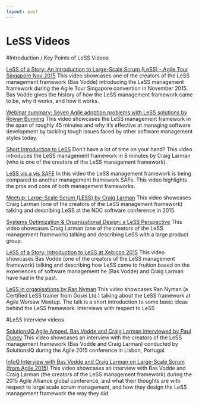 ```yaml
---
layout: post
---
```


LeSS Videos
=================

#Introduction / Key Points of LeSS Videos

[LeSS of a Story: An Introduction to Large-Scale Scrum (LeSS) - Agile Tour Singapore Nov 2015](http://www.infoq.com/presentations/less)
This video showcases one of the creators of the LeSS management framework (Bas Vodde) introducing the LeSS management framework during the Agile Tour Singapore convention in November 2015. Bas Vodde gives the history of how the LeSS management framework came to be, why it works, and how it works.


[Webinar summary: Seven Agile adoption problems with LeSS solutions by Rowan Bunning](http://www.scrumwithstyle.com/webinar-summary-seven-agile-adoption-problems-less-solutions)
This video showcases the LeSS management framework in the span of roughly 45 minutes and why it’s effective at managing software development by tackling tough issues faced by other software management styles today.


[Short Introduction to LeSS](https://www.youtube.com/watch?v=dmMZ0pZhOgA)
Don’t have a lot of time on your hand? This video introduces the LeSS management framework in 8 minutes by Craig Larman (who is one of the creators of the LeSS management framework).


[LeSS vis a vis SAFE](https://www.youtube.com/watch?v=pe0TbgYADT4)
In this video the LeSS management framework is being compared to another management framework SAFe. This video highlights the pros and cons of both management frameworks.


[Meetup: Large-Scale Scrum (LESS) by Craig Larman](https://vimeo.com/120669541)
This video showcases Craig Larman (one of the creators of the LeSS management framework) talking and describing LeSS at the NDC software conference in 2015.


[Systems Optimization & Organizational Design: a LeSS Perspective](https://www.youtube.com/watch?v=xJXPUZ0m38g)
This video showcases Craig Larman (one of the creators of the LeSS management framework) talking and describing LeSS with a large product group.


[LeSS of a Story: Introduction to LeSS at Xebicon 2015](https://www.youtube.com/watch?v=E4vpDeyqEN4)
This video showcases Bas Vodde (one of the creators of the LeSS management framework) talking and describing how LeSS came to fruition based on the experiences of software management he (Bas Vodde) and Craig Larman have had in the past.




[LeSS in organisations by Ran Nyman](https://www.youtube.com/watch?v=ZISdTPrtS0o)
This video showcases Ran Nyman (a Certified LeSS trainer from Gosei Ltd.) talking about the LeSS framework at Agile Warsaw Meetup. The talk is a short introduction to some basic ideas behind the LeSS framework.
Interviews with respect to LeSS

#LeSS Interview videos

[SolutionsIQ Agile Amped. Bas Vodde and Craig Larman interviewed by Paul Dupey](https://www.youtube.com/watch?v=y4qBCwLqDTA)
This video showcases an interview with the creators of the LeSS management framework (Bas Vodde and Craig Larman) conducted by SolutionsIQ during the Agile 2015 conference in Lisbon, Portugal.


[InfoQ Interview with Bas Vodde and Craig Larman on Large-Scale Scrum (from Agile 2015)](http://www.infoq.com/interviews/agile2015-vodde-larman)
This video showcases an interview with Bas Vodde and Craig Larman (the creators of the LeSS management framework) during the 2015 Agile Alliance global conference, and what their thoughts are with respect to large scale scrum management, and how they design the LeSS management framework the way they did.
